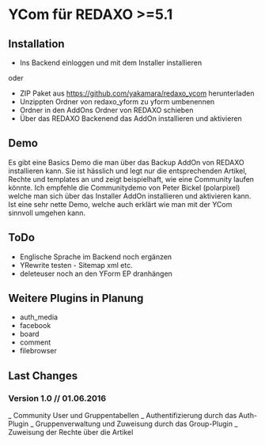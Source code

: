 YCom für REDAXO >=5.1
=============


Installation
-------

* Ins Backend einloggen und mit dem Installer installieren

oder

* ZIP Paket aus https://github.com/yakamara/redaxo_ycom herunterladen
* Unzippten Ordner von redaxo_yform zu yform umbenennen
* Ordner in den AddOns Ordner von REDAXO schieben
* Über das REDAXO Backenend das AddOn installieren und aktivieren

Demo
-------

Es gibt eine Basics Demo die man über das Backup AddOn von REDAXO
installieren kann. Sie ist hässlich und legt nur die entsprechenden
Artikel, Rechte und templates an und zeigt beispielhaft, wie eine
Community laufen könnte. Ich empfehle die Communitydemo von
Peter Bickel (polarpixel) welche man sich über das Installer AddOn
installieren und aktivieren kann. Ist eine sehr nette Demo, welche
auch erklärt wie man mit der YCom sinnvoll umgehen kann.


ToDo
-------

* Englische Sprache im Backend noch ergänzen
* YRewrite testen - Sitemap xml etc.
* deleteuser noch an den YForm EP dranhängen


Weitere Plugins in Planung
-------

* auth_media
* facebook
* board
* comment
* filebrowser



Last Changes
-------

### Version 1.0 // 01.06.2016

_ Community User und Gruppentabellen
_ Authentifizierung durch das Auth-Plugin
_ Gruppenverwaltung und Zuweisung durch das Group-Plugin
_ Zuweisung der Rechte über die Artikel
